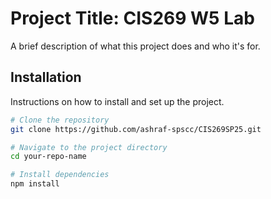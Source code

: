 # Project Title: CIS269 W5 Lab

A brief description of what this project does and who it's for.

## Installation

Instructions on how to install and set up the project.

```bash
# Clone the repository
git clone https://github.com/ashraf-spscc/CIS269SP25.git

# Navigate to the project directory
cd your-repo-name

# Install dependencies
npm install
